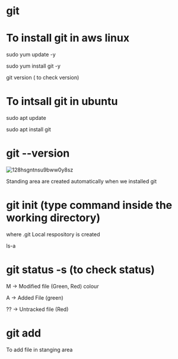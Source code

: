 # git

# To install git in aws linux

sudo yum update -y

sudo yum install git -y

git version ( to check version)



# To intsall git in ubuntu

sudo apt update

sudo apt install git

# git --version


![128hsgntnsu9bww0y8sz](https://user-images.githubusercontent.com/108890603/204459895-847198e2-44f9-490e-9f8d-69fed4b39835.jpeg)


Standing area are created automatically when we installed git


# git init (type command inside the working directory) 

where .git Local respository is created

ls-a

# git status -s (to check status)

M  ->  Modified file  (Green, Red) colour

A  ->  Added File     (green)

?? ->  Untracked file (Red)

# git add <file name>
  
 To add file in stanging area


